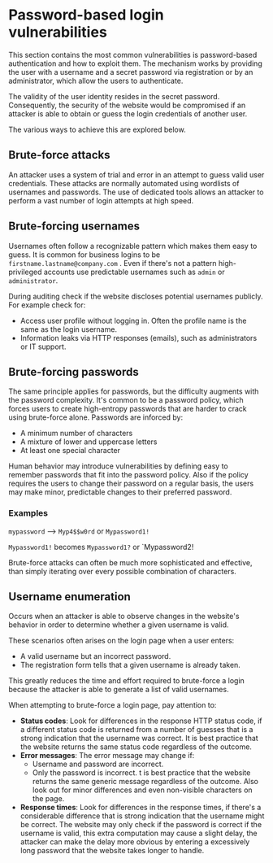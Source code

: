 # Password-based login vulnerabilities

This section contains the most common vulnerabilities is password-based authentication and how to exploit them. The mechanism works by providing the user with a username and a secret password via registration or by an administrator, which allow the users to authenticate.

The validity of the user identity resides in the secret password. Consequently, the security of the website would be compromised if an attacker is able to obtain or guess the login credentials of another user.

The various ways to achieve this are explored below.

## Brute-force attacks

An attacker uses a system of trial and error in an attempt to guess valid user credentials. These attacks are normally automated using wordlists of usernames and passwords. The use of dedicated tools allows an attacker to perform a vast number of login attempts at high speed.

## Brute-forcing usernames

Usernames often follow a recognizable pattern which makes them easy to guess. It is common for business logins to be `firstname.lastname@company.com` . Even if there's not a pattern high-privileged accounts use predictable usernames such as `admin` or `administrator`.

During auditing check if the website discloses potential usernames publicly. For example check for:
- Access user profile without logging in. Often the profile name is the same as the login username.
- Information leaks via HTTP responses (emails), such as administrators or IT support.

## Brute-forcing passwords

The same principle applies for passwords, but the difficulty augments with the password complexity. It's common to be a password policy, which forces users to create high-entropy passwords that are harder to crack using brute-force alone. Passwords are inforced by:

-   A minimum number of characters
-   A mixture of lower and uppercase letters
-   At least one special character

Human behavior may introduce vulnerabilities by defining easy to remember passwords that fit into the password policy. Also if the policy requires the users to change their password on a regular basis, the users may make minor, predictable changes to their preferred password.

### Examples

`mypassword` --> `Myp4$$w0rd` or `Mypassword1!`

`Mypassword1!` becomes `Mypassword1?` or `Mypassword2!

Brute-force attacks can often be much more sophisticated and effective, than simply iterating over every possible combination of characters.

## Username enumeration

Occurs when an attacker is able to observe changes in the website's behavior in order to determine whether a given username is valid.

These scenarios often arises on the login page when a user enters:
- A valid username but an incorrect password.
- The registration form tells that a given username is already taken.

This greatly reduces the time and effort required to brute-force a login because the attacker is able to generate a list of valid usernames.

When attempting to brute-force a login page, pay attention to:
- **Status codes**: Look for differences in the response HTTP status code, if a different status code is returned from a number of guesses that is a strong indication that the username was correct. It is best practice that the website returns the same status code regardless of the outcome.
- **Error messages**: The error message may change if:
	- Username and password are incorrect.
	- Only the password is incorrect.
t is best practice that the website returns the same generic message regardless of the outcome. Also look out for minor differences and even non-visible characters on the page.
- **Response times**: Look for differences in the response times, if there's a considerable difference that is strong indication that the username might be correct. The website may only check if the password is correct if the username is valid, this extra computation may cause a slight delay, the attacker can make the delay more obvious by entering a excessively long password that the website takes longer to handle.



